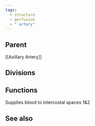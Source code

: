 ```yaml
---
tags:
  - structure
  - perfusion
  - " artery"
---
```


## Parent
[[Axillary Artery]]


## Divisions



## Functions
Supplies blood to intercostal spaces 1&2


## See also

